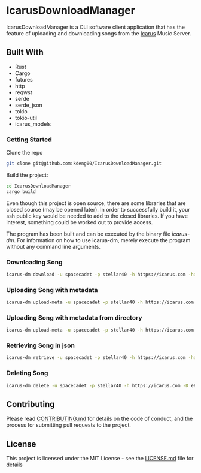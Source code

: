 # IcarusDownloadManager

IcarusDownloadManager is a CLI software client application that has the feature of uploading and downloading songs from the [Icarus](https://github.com/kdeng00/Icarus) Music Server. 


## Built With

* Rust
* Cargo
* futures
* http
* reqwst
* serde
* serde_json
* tokio
* tokio-util
* icarus_models


### Getting Started

Clone the repo

```BASH
git clone git@github.com:kdeng00/IcarusDownloadManager.git
```


Build the project:

```BASH
cd IcarusDownloadManager
cargo build
```

Even though this project is open source, there are some libraries that are closed source (may be opened later).
In order to successfully build it, your ssh public key would be needed to add to the closed libraries. If you
have interest, something could be worked out to provide access.

The program has been built and can be executed by the binary file *icarus-dm*. For information on how to use icarua-dm, merely execute the program without any command line arguments.

### Downloading Song

```BASH
icarus-dm download -u spacecadet -p stellar40 -h https://icarus.com -ha https://auth.icarus.com -b e8407fc6-edd2-44c1-993f-08dd7324d91a
```

### Uploading Song with metadata

```BASH
icarus-dm upload-meta -u spacecadet -p stellar40 -h https://icarus.com -ha https://auth.icarus.com -s /path/of/song.flac -t 1 -m /path/to/metadata/config/collection.json -ca /path/to/cover/art/image.png
```

### Uploading Song with metadata from directory

```BASH
icarus-dm upload-meta -u spacecadet -p stellar40 -h https://icarus.com -ha https://auth.icarus.com -smca /path/where/songs/and/metadata/exists/
```

### Retrieving Song in json

```Bash
icarus-dm retrieve -u spacecadet -p stellar40 -h https://icarus.com -ha https://auth.icarus.com -rt songs
```

### Deleting Song

```BASH
icarus-dm delete -u spacecadet -p stellar40 -h https://icarus.com -D e8407fc6-edd2-44c1-993f-08dd7324d91a
```


## Contributing

Please read [CONTRIBUTING.md](CONTRIBUTING.md) for details on the code of conduct, and the process for submitting pull requests to the project.



## License

This project is licensed under the MIT License - see the [LICENSE.md](LICENSE.md) file for details
